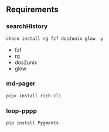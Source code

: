 ## Requirements


### searchHistory
```powershell
choco install rg fzf dos2unix glow -y
```
- fzf
- rg
- dos2unix
- glow 

### md-pager
```python
pipx install rich-cli
```

### loop-pppp

```python
pip install Pygments
```


